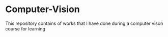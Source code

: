 # Computer-Vision
This repository contains of works that I have done during a computer vison course for learning
